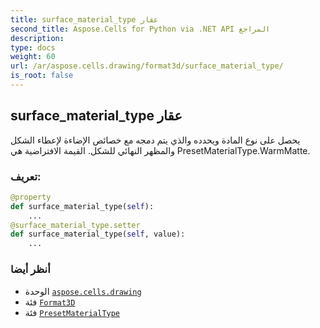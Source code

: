 ```yaml
---
title: surface_material_type عقار
second_title: Aspose.Cells for Python via .NET API المراجع
description:
type: docs
weight: 60
url: /ar/aspose.cells.drawing/format3d/surface_material_type/
is_root: false
---
```

##  surface_material_type عقار

يحصل على نوع المادة ويحدده والذي يتم دمجه مع خصائص الإضاءة لإعطاء الشكل والمظهر النهائي للشكل.
القيمة الافتراضية هي PresetMaterialType.WarmMatte.
###  تعريف:
```python
@property
def surface_material_type(self):
    ...
@surface_material_type.setter
def surface_material_type(self, value):
    ...
```

###  أنظر أيضا
* الوحدة [`aspose.cells.drawing`](../../)
* فئة [`Format3D`](/cells/python-net/ar/aspose.cells.drawing/format3d)
* فئة [`PresetMaterialType`](/cells/python-net/ar/aspose.cells.drawing/presetmaterialtype)
